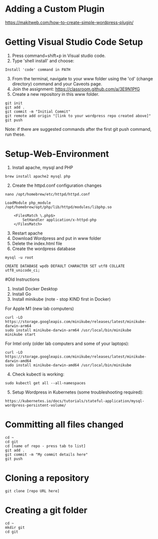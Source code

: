 # Adding a Custom Plugin
https://makitweb.com/how-to-create-simple-wordpress-plugin/

# Getting Visual Studio Code Setup

1. Press command+shift+p in Visual studio code.
2. Type 'shell install' and choose:
```
Install 'code' command in PATH
```
3. From the terminal, navigate to your www folder using the 'cd' (change directory) command and your Caveots page.
4. Join the assignment: https://classroom.github.com/a/3E9N1PfG
5. Create a new repository in this www folder.
```
git init
git add .
git commit -m "Initial Commit"
git remote add origin "[link to your wordpress repo created above]"
git push
```
Note: if there are suggested commands after the first git push command, run these.

# Setup-Web-Environment
1. Install apache, mysql and PHP
```
brew install apache2 mysql php
```
2. Create the httpd.conf configuration changes
```
nano /opt/homebrew/etc/httpd/httpd.conf
```

```
LoadModule php_module /opt/homebrew/opt/php/lib/httpd/modules/libphp.so

    <FilesMatch \.php$>
        SetHandler application/x-httpd-php
    </FilesMatch>
```
3. Restart apache
4. Download Wordpress and put in www folder
5. Delete the index.html file
6. Create the wordpress database
```
mysql -u root
```

```
CREATE DATABASE wpdb DEFAULT CHARACTER SET utf8 COLLATE utf8_unicode_ci;
```

#Old Instructions
1. Install Docker Desktop
2. Install Go
3. Install minikube (note - stop KIND first in Docker)

For Apple M1 (new lab computers)
```
curl -LO https://storage.googleapis.com/minikube/releases/latest/minikube-darwin-arm64
sudo install minikube-darwin-arm64 /usr/local/bin/minikube
minikube start
```
For Intel only (older lab computers and some of your laptops):
```
curl -LO https://storage.googleapis.com/minikube/releases/latest/minikube-darwin-amd64
sudo install minikube-darwin-amd64 /usr/local/bin/minikube
```
4. Check kubectl is working:
```
sudo kubectl get all --all-namespaces
```
5. Setup Wordpress in Kubernetes (some troubleshooting required):
```
https://kubernetes.io/docs/tutorials/stateful-application/mysql-wordpress-persistent-volume/
```

# Committing all files changed
```
cd ~
cd git
cd [name of repo - press tab to list]
git add .
git commit -m "My commit details here"
git push
```
# Cloning a repository
```
git clone [repo URL here]
```
# Creating a git folder
```
cd ~
mkdir git
cd git
```
